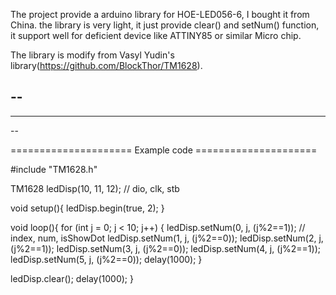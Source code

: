 
The project provide a arduino library for HOE-LED056-6, I bought it from China.
the library is very light, it just provide clear() and setNum() function, it support
well for deficient device like ATTINY85 or similar Micro chip.

The library is modify from Vasyl Yudin's library(https://github.com/BlockThor/TM1628).

--
--
---
--

===================== Example code =====================

#include "TM1628.h"

TM1628 ledDisp(10, 11, 12); // dio, clk, stb

void setup(){
ledDisp.begin(true, 2);
}

void loop(){
for (int j = 0; j < 10; j++) {
ledDisp.setNum(0, j, (j%2==1)); // index, num, isShowDot
ledDisp.setNum(1, j, (j%2==0));
ledDisp.setNum(2, j, (j%2==1));
ledDisp.setNum(3, j, (j%2==0));
ledDisp.setNum(4, j, (j%2==1));
ledDisp.setNum(5, j, (j%2==0));
delay(1000);
}

ledDisp.clear();
delay(1000);
}

